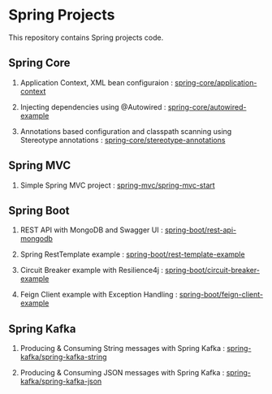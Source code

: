 # Spring Projects

This repository contains Spring projects code.

## Spring Core

1. Application Context, XML bean configuraion : [spring-core/application-context](https://github.com/eMahtab/spring-projects/tree/main/spring-core/application-context)

2. Injecting dependencies using @Autowired : [spring-core/autowired-example](https://github.com/eMahtab/spring-projects/tree/main/spring-core/autowired-example)

3. Annotations based configuration and classpath scanning using Stereotype annotations : [spring-core/stereotype-annotations](https://github.com/eMahtab/spring-projects/tree/main/spring-core/stereotype-annotations)

## Spring MVC

1. Simple Spring MVC project : [spring-mvc/spring-mvc-start](https://github.com/eMahtab/spring-projects/tree/main/spring-mvc/spring-mvc-start)

## Spring Boot

1. REST API with MongoDB and Swagger UI : [spring-boot/rest-api-mongodb](https://github.com/eMahtab/spring-projects/tree/main/spring-boot/rest-api-mongodb)

2. Spring RestTemplate example : [spring-boot/rest-template-example](https://github.com/eMahtab/spring-projects/tree/main/spring-boot/rest-template-example)

3. Circuit Breaker example with Resilience4j : [spring-boot/circuit-breaker-example](https://github.com/eMahtab/spring-projects/tree/main/spring-boot/circuit-breaker-example)

4. Feign Client example with Exception Handling : [spring-boot/feign-client-example](https://github.com/eMahtab/spring-projects/tree/main/spring-boot/feign-client-example)

## Spring Kafka

1. Producing & Consuming String messages with Spring Kafka : [spring-kafka/spring-kafka-string](https://github.com/eMahtab/spring-projects/tree/main/spring-kafka/spring-kafka-string)

2. Producing & Consuming JSON messages with Spring Kafka : [spring-kafka/spring-kafka-json](https://github.com/eMahtab/spring-projects/tree/main/spring-kafka/spring-kafka-json)

   
